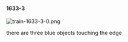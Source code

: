 #### 1633-3
![train-1633-3-0.png](https://github.com/lil-lab/nlvr/raw/master/nlvr/train/images/73/train-1633-3-0.png "train-1633-3-0.png")

there are three blue objects touching the edge